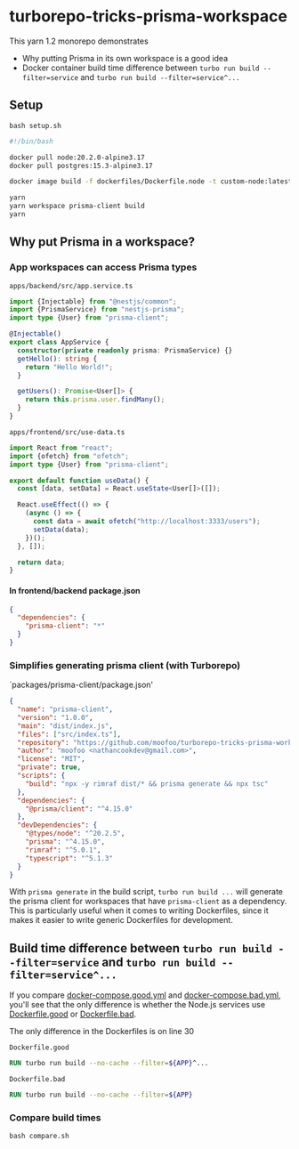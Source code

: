 # turborepo-tricks-prisma-workspace

This yarn 1.2 monorepo demonstrates

- Why putting Prisma in its own workspace is a good idea
- Docker container build time difference between `turbo run build --filter=service` and `turbo run build --filter=service^...`

## Setup

```console
bash setup.sh
```

```sh
#!/bin/bash

docker pull node:20.2.0-alpine3.17
docker pull postgres:15.3-alpine3.17

docker image build -f dockerfiles/Dockerfile.node -t custom-node:latest dockerfiles

yarn
yarn workspace prisma-client build
yarn
```

## Why put Prisma in a workspace?

### App workspaces can access Prisma types

`apps/backend/src/app.service.ts`

```typescript
import {Injectable} from "@nestjs/common";
import {PrismaService} from "nestjs-prisma";
import type {User} from "prisma-client";

@Injectable()
export class AppService {
  constructor(private readonly prisma: PrismaService) {}
  getHello(): string {
    return "Hello World!";
  }

  getUsers(): Promise<User[]> {
    return this.prisma.user.findMany();
  }
}
```

`apps/frontend/src/use-data.ts`

```typescript
import React from "react";
import {ofetch} from "ofetch";
import type {User} from "prisma-client";

export default function useData() {
  const [data, setData] = React.useState<User[]>([]);

  React.useEffect(() => {
    (async () => {
      const data = await ofetch("http://localhost:3333/users");
      setData(data);
    })();
  }, []);

  return data;
}
```

#### In frontend/backend package.json

```json
{
  "dependencies": {
    "prisma-client": "*"
  }
}
```

### Simplifies generating prisma client (with Turborepo)

`packages/prisma-client/package.json'

```json
{
  "name": "prisma-client",
  "version": "1.0.0",
  "main": "dist/index.js",
  "files": ["src/index.ts"],
  "repository": "https://github.com/moofoo/turborepo-tricks-prisma-workspace.git",
  "author": "moofoo <nathancookdev@gmail.com>",
  "license": "MIT",
  "private": true,
  "scripts": {
    "build": "npx -y rimraf dist/* && prisma generate && npx tsc"
  },
  "dependencies": {
    "@prisma/client": "^4.15.0"
  },
  "devDependencies": {
    "@types/node": "^20.2.5",
    "prisma": "^4.15.0",
    "rimraf": "^5.0.1",
    "typescript": "^5.1.3"
  }
}
```

With `prisma generate` in the build script, `turbo run build ...` will generate the prisma client for workspaces that have `prisma-client` as a dependency. This is particularly useful when it comes to writing Dockerfiles, since it makes it easier to write generic Dockerfiles for development.

## Build time difference between `turbo run build --filter=service` and `turbo run build --filter=service^...`

If you compare [docker-compose.good.yml](docker-compose.good.yml) and [docker-compose.bad.yml](docker-compose.bad.yml), you'll see that the only difference is whether the Node.js services use [Dockerfile.good](dockerfiles/Dockerfile.good) or [Dockerfile.bad](dockerfiles/Dockerfile.bad).

The only difference in the Dockerfiles is on line 30

`Dockerfile.good`

```Dockerfile
RUN turbo run build --no-cache --filter=${APP}^...
```

`Dockerfile.bad`

```Dockerfile
RUN turbo run build --no-cache --filter=${APP}
```

### Compare build times

```console
bash compare.sh
```
